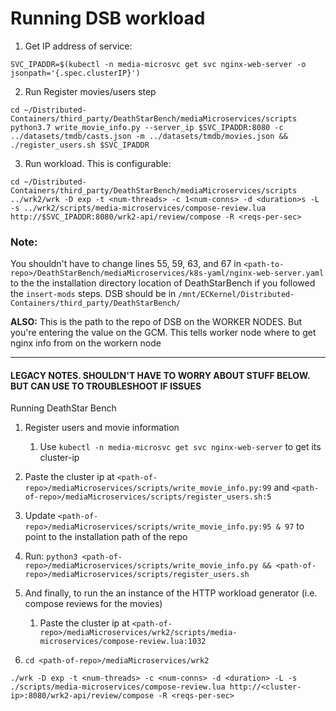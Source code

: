 # Running DSB workload
1. Get IP address of service:
```
SVC_IPADDR=$(kubectl -n media-microsvc get svc nginx-web-server -o jsonpath='{.spec.clusterIP}')
```

2. Run Register movies/users step
```
cd ~/Distributed-Containers/third_party/DeathStarBench/mediaMicroservices/scripts
python3.7 write_movie_info.py --server_ip $SVC_IPADDR:8080 -c ../datasets/tmdb/casts.json -m ../datasets/tmdb/movies.json && ./register_users.sh $SVC_IPADDR
```

3. Run workload. This is configurable:
```
cd ~/Distributed-Containers/third_party/DeathStarBench/mediaMicroservices/scripts
../wrk2/wrk -D exp -t <num-threads> -c 1<num-conns> -d <duration>s -L -s ../wrk2/scripts/media-microservices/compose-review.lua http://$SVC_IPADDR:8080/wrk2-api/review/compose -R <reqs-per-sec>
```

### Note: 
You shouldn't have to change lines 55, 59, 63, and 67 in `<path-to-repo>/DeathStarBench/mediaMicroservices/k8s-yaml/nginx-web-server.yaml` to the the installation directory location of DeathStarBench if you followed the `insert-mods` steps. DSB should be in `/mnt/ECKernel/Distributed-Containers/third_party/DeathStarBench/`

**ALSO:** This is the path to the repo of DSB on the WORKER NODES. But you're entering the value on the GCM. This tells worker node where to get nginx info from on the workern node

-----------------------------

#### LEGACY NOTES. SHOULDN'T HAVE TO WORRY ABOUT STUFF BELOW. BUT CAN USE TO TROUBLESHOOT IF ISSUES
Running DeathStar Bench
1. Register users and movie information
	1. Use ```kubectl -n media-microsvc get svc nginx-web-server``` to get its cluster-ip

2. Paste the cluster ip at ```<path-of-repo>/mediaMicroservices/scripts/write_movie_info.py:99``` and ```<path-of-repo>/mediaMicroservices/scripts/register_users.sh:5```

3. Update ```<path-of-repo>/mediaMicroservices/scripts/write_movie_info.py:95 & 97``` to point to the installation path of the repo

4. Run: ```python3 <path-of-repo>/mediaMicroservices/scripts/write_movie_info.py && <path-of-repo>/mediaMicroservices/scripts/register_users.sh```

5. And finally, to run the an instance of the HTTP workload generator (i.e. compose reviews for the movies)
	1. Paste the cluster ip at ```<path-of-repo>/mediaMicroservices/wrk2/scripts/media-microservices/compose-review.lua:1032```

6. ```cd <path-of-repo>/mediaMicroservices/wrk2```

```./wrk -D exp -t <num-threads> -c <num-conns> -d <duration> -L -s ./scripts/media-microservices/compose-review.lua http://<cluster-ip>:8080/wrk2-api/review/compose -R <reqs-per-sec>```


